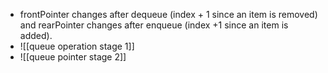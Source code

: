 - frontPointer changes after dequeue (index + 1 since an item is removed) and rearPointer changes after enqueue (index +1 since an item is added).
- ![[queue operation stage 1]]
- ![[queue pointer stage 2]]